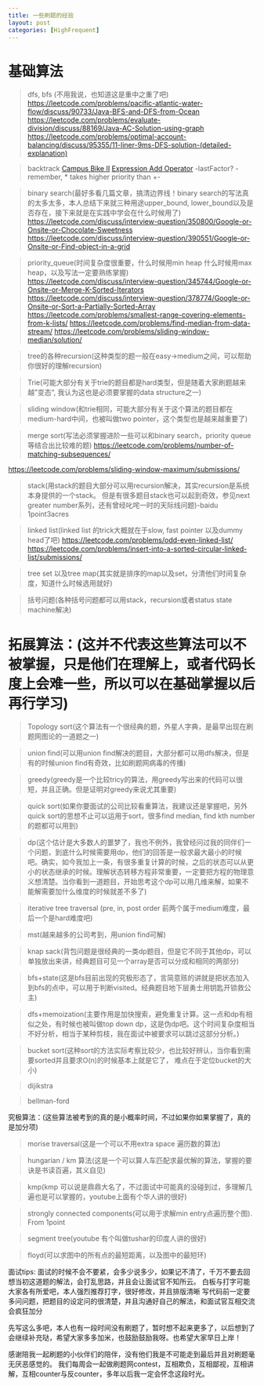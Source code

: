 ```yaml
---
title: 一些刷题的经验
layout: post
categories: [HighFrequent]
---
```


# 基础算法
> dfs, bfs (不用我说，也知道这是重中之重了吧)
https://leetcode.com/problems/pacific-atlantic-water-flow/discuss/90733/Java-BFS-and-DFS-from-Ocean
https://leetcode.com/problems/evaluate-division/discuss/88169/Java-AC-Solution-using-graph
https://leetcode.com/problems/optimal-account-balancing/discuss/95355/11-liner-9ms-DFS-solution-(detailed-explanation)

> backtrack
[Campus Bike II](https://leetcode.com/problems/campus-bikes-ii/)
[Expression Add Operator]()
-lastFactor? 
-remember, * takes higher priority than +-

> binary search(最好多看几篇文章，搞清边界线！binary search的写法真的太多太多，本人总结下来就三种用途upper_bound, lower_bound以及是否存在，接下来就是在实践中学会在什么时候用了)
https://leetcode.com/discuss/interview-question/350800/Google-or-Onsite-or-Chocolate-Sweetness 
https://leetcode.com/discuss/interview-question/390551/Google-or-Onsite-or-Find-object-in-a-grid

> priority_queue(时间复杂度很重要，什么时候用min heap 什么时候用max heap，以及写法一定要熟练掌握)
https://leetcode.com/discuss/interview-question/345744/Google-or-Onsite-or-Merge-K-Sorted-Iterators
https://leetcode.com/discuss/interview-question/378774/Google-or-Onsite-or-Sort-a-Partially-Sorted-Array
https://leetcode.com/problems/smallest-range-covering-elements-from-k-lists/
https://leetcode.com/problems/find-median-from-data-stream/
https://leetcode.com/problems/sliding-window-median/solution/

> tree的各种recursion(这种类型的题一般在easy->medium之间，可以帮助你很好的理解recursion)

> Trie(可能大部分有关于trie的题目都是hard类型，但是随着大家刷题越来越”变态“, 我认为这也是必须要掌握的data structure之一)

> sliding window(和trie相同，可能大部分有关于这个算法的题目都在medium-hard中间，也被叫做two pointer，这个类型也是越来越重要了)

> merge sort(写法必须掌握进阶一些可以和binary search，priority queue等结合出比较难的题)
https://leetcode.com/problems/number-of-matching-subsequences/

https://leetcode.com/problems/sliding-window-maximum/submissions/

> stack(用stack的题目大部分可以用recursion解决，其实recursion是系统本身提供的一个stack。 但是有很多题目stack也可以起到奇效，参见next greater number系列，还有曾经叱咤一时的天际线问题)-baidu 1point3acres

> linked list(linked list 的trick大概就在于slow, fast pointer 以及dummy head了吧)
https://leetcode.com/problems/odd-even-linked-list/
https://leetcode.com/problems/insert-into-a-sorted-circular-linked-list/submissions/

> tree set 以及tree map(其实就是排序的map以及set，分清他们时间复杂度，知道什么时候选用就好)

> 括号问题(各种括号问题都可以用stack，recursion或者status state machine解决)

# 拓展算法：(这并不代表这些算法可以不被掌握，只是他们在理解上，或者代码长度上会难一些，所以可以在基础掌握以后再行学习)
> Topology sort(这个算法有一个很经典的题，外星人字典，是最早出现在刷题网图论的一道题之一)

> union find(可以用union find解决的题目，大部分都可以用dfs解决，但是有的时候union find有奇效，比如刷题网病毒的传播)

> greedy(greedy是一个比较tricy的算法，用greedy写出来的代码可以很短，并且正确。但是证明对greedy来说尤其重要)

> quick sort(如果你要面试的公司比较看重算法，我建议还是掌握吧，另外quick sort的思想不止可以运用于sort，很多find median, find kth number的题都可以用到)

> dp(这个估计是大多数人的噩梦了，我也不例外，我曾经问过我的同伴们一个问题，到底什么时候需要用dp，他们的回答是一般求最大最小的时候吧。确实，如今我加上一条，有很多重复计算的时候，之后的状态可以从更小的状态继承的时候。理解状态转移方程非常重要，一定要把方程的物理意义想清楚。当你看到一道题目，开始思考这个dp可以用几维来解，如果不能解需要加什么维度的时候就差不多了)

> iterative tree traversal (pre, in, post order 前两个属于medium难度，最后一个是hard难度吧)

> mst(越来越多的公司考到，用union find可解)

> knap sack(背包问题是很经典的一类dp题目，但是它不同于其他dp，可以单独放出来讲，经典题目可见一个array是否可以分成和相同的两部分)

> bfs+state(这是bfs目前出现的究极形态了，言简意赅的讲就是把状态加入到bfs的点中，可以用于判断visited。经典题目地下层勇士用钥匙开锁救公主)

> dfs+memoization(主要作用是加快搜索，避免重复计算。这一点和dp有相似之处，有时候也被叫做top down dp，这是伪dp吧。这个时间复杂度相当不好分析，相当于某种剪枝，我在面试中被要求可以跳过这部分分析。)

> bucket sort(这种sort的方法实际考察比较少，也比较好辨认，当你看到需要sorted并且要求O(n)的时候基本上就是它了， 难点在于定位bucket的大小)

> dijikstra

> bellman-ford

究极算法：(这些算法被考到的真的是小概率时间，不过如果你如果掌握了，真的是加分项)
> morise traversal(这是一个可以不用extra space 遍历数的算法)

> hungarian / km 算法(这是一个可以算人车匹配求最优解的算法，掌握的要诀是书读百遍，其义自见)

> kmp(kmp 可以说是鼎鼎大名了，不过面试中可能真的没碰到过，多理解几遍也是可以掌握的，youtube上面有个华人讲的很好)

> strongly connected components(可以用于求解min entry点遍历整个图). From 1point

> segment tree(youtube 有个叫做tushar的印度人讲的很好)

> floyd(可以求图中的所有点的最短距离，以及图中的最短环)

面试tips:
面试的时候不会不要紧，会多少说多少，如果记不清了，千万不要去回想当初这道题的解法，会打乱思路，并且会让面试官不知所云。
白板与打字可能大家各有所爱吧，本人强烈推荐打字，很好修改，并且排版清晰
写代码前一定要多问问题，把题目的设定问的很清楚，并且沟通好自己的解法，和面试官互相交流会疯狂加分

先写这么多吧，本人也有一段时间没有刷题了，暂时想不起来更多了，以后想到了会继续补充哒，希望大家多多加米，也鼓励鼓励我呀。也希望大家早日上岸！

感谢陪我一起刷题的小伙伴们的陪伴，没有他们我是不可能走到最后并且对刷题毫无厌恶感觉的。
我们每周会一起做刷题网contest，互相欺负，互相鄙视，互相讲解，互相counter与反counter，多年以后我一定会怀念这段时光。